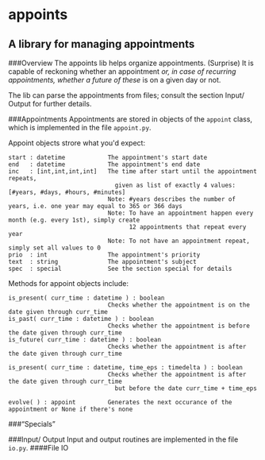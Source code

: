appoints
=
A library for managing appointments
-

###Overview
The appoints lib helps organize appointments. (Surprise)
It is capable of reckoning whether an appointment _or, in case of recurring appointments,
whether a future of these_ is on a given day or not.

The lib can parse the appointments from files; consult the section Input/ Output for further details.

###Appointments
Appointments are stored in objects of the `appoint` class, which is implemented in the file `appoint.py`.

Appoint objects strore what you'd expect:
```
start : datetime            The appointment's start date
end   : datetime            The appointment's end date
inc   : [int,int,int,int]   The time after start until the appointment repeats,
                              given as list of exactly 4 values: [#years, #days, #hours, #minutes]
                            Note: #years describes the number of years, i.e. one year may equal to 365 or 366 days
                            Note: To have an appointment happen every month (e.g. every 1st), simply create
                                  12 appointments that repeat every year
                            Note: To not have an appointment repeat, simply set all values to 0
prio  : int                 The appointment's priority
text  : string              The appointment's subject
spec  : special             See the section special for details
```                            

Methods for appoint objects include:
```
is_present( curr_time : datetime ) : boolean
                            Checks whether the appointment is on the date given through curr_time
is_past( curr_time : datetime ) : boolean     
                            Checks whether the appointment is before the date given through curr_time
is_future( curr_time : datetime ) : boolean     
                            Checks whether the appointment is after the date given through curr_time

is_present( curr_time : datetime, time_eps : timedelta ) : boolean     
                            Checks whether the appointment is after the date given through curr_time
                              but before the date curr_time + time_eps

evolve( ) : appoint         Generates the next occurance of the appointment or None if there's none
```

###“Specials”


###Input/ Output
Input and output routines are implemented in the file `io.py`.
####File IO

